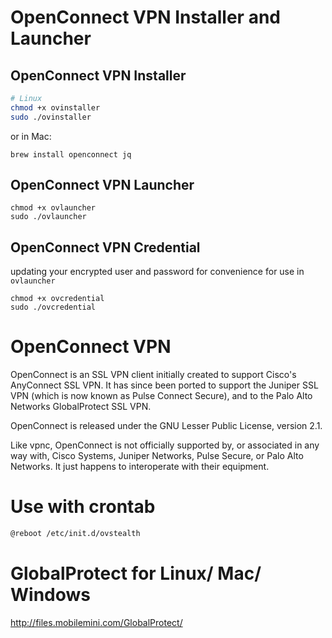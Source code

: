 # OpenConnect VPN Installer and Launcher

## OpenConnect VPN Installer
```bash
# Linux
chmod +x ovinstaller
sudo ./ovinstaller
```
or in Mac:
```
brew install openconnect jq
```

## OpenConnect VPN Launcher
```
chmod +x ovlauncher
sudo ./ovlauncher
```

## OpenConnect VPN Credential
updating your encrypted user and password for convenience for use in `ovlauncher`
```
chmod +x ovcredential
sudo ./ovcredential
```

# OpenConnect VPN

OpenConnect is an SSL VPN client initially created to support Cisco's AnyConnect SSL VPN. It has since been ported to support the Juniper SSL VPN (which is now known as Pulse Connect Secure), and to the Palo Alto Networks GlobalProtect SSL VPN.

OpenConnect is released under the GNU Lesser Public License, version 2.1.

Like vpnc, OpenConnect is not officially supported by, or associated in any way with, Cisco Systems, Juniper Networks, Pulse Secure, or Palo Alto Networks. It just happens to interoperate with their equipment.

# Use with crontab 
```bash
@reboot /etc/init.d/ovstealth
```
# GlobalProtect for Linux/ Mac/ Windows
http://files.mobilemini.com/GlobalProtect/
